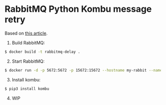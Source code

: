 # RabbitMQ Python Kombu message retry

Based on [this article](https://engineering.nanit.com/rabbitmq-retries-the-full-story-ca4cc6c5b493).

1. Build RabbitMQ:

```bash
$ docker build -t rabbitmq-delay .
```

2. Start RabbitMQ:

```bash
$ docker run -d -p 5672:5672 -p 15672:15672 --hostname my-rabbit --name some-rabbit rabbitmq-delay
```

3. Install kombu:

```bash
$ pip3 install kombu
```

4. WIP